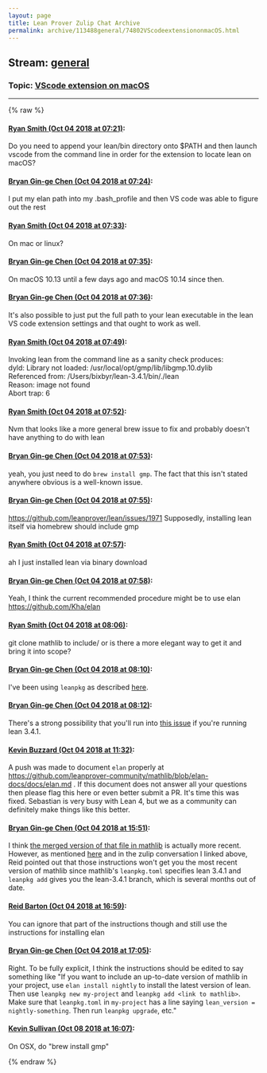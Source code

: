 ```yaml
---
layout: page
title: Lean Prover Zulip Chat Archive 
permalink: archive/113488general/74802VScodeextensiononmacOS.html
---
```


## Stream: [general](index.html)
### Topic: [VScode extension on macOS](74802VScodeextensiononmacOS.html)

---


{% raw %}
#### [ Ryan Smith (Oct 04 2018 at 07:21)](https://leanprover.zulipchat.com/#narrow/stream/113488-general/topic/VScode%20extension%20on%20macOS/near/135152447):
<p>Do you need to append your lean/bin directory onto $PATH and then launch vscode from the command line in order for the extension to locate lean on macOS?</p>

#### [ Bryan Gin-ge Chen (Oct 04 2018 at 07:24)](https://leanprover.zulipchat.com/#narrow/stream/113488-general/topic/VScode%20extension%20on%20macOS/near/135152540):
<p>I put my elan path into my .bash_profile and then VS code was able to figure out the rest</p>

#### [ Ryan Smith (Oct 04 2018 at 07:33)](https://leanprover.zulipchat.com/#narrow/stream/113488-general/topic/VScode%20extension%20on%20macOS/near/135152787):
<p>On mac or linux?</p>

#### [ Bryan Gin-ge Chen (Oct 04 2018 at 07:35)](https://leanprover.zulipchat.com/#narrow/stream/113488-general/topic/VScode%20extension%20on%20macOS/near/135152852):
<p>On macOS 10.13 until a few days ago and macOS 10.14 since then.</p>

#### [ Bryan Gin-ge Chen (Oct 04 2018 at 07:36)](https://leanprover.zulipchat.com/#narrow/stream/113488-general/topic/VScode%20extension%20on%20macOS/near/135152905):
<p>It's also possible to just put the full path to your lean executable in the lean VS code extension settings and that ought to work as well.</p>

#### [ Ryan Smith (Oct 04 2018 at 07:49)](https://leanprover.zulipchat.com/#narrow/stream/113488-general/topic/VScode%20extension%20on%20macOS/near/135153376):
<p>Invoking lean from the command line as a sanity check produces:<br>
dyld: Library not loaded: /usr/local/opt/gmp/lib/libgmp.10.dylib<br>
  Referenced from: /Users/bixbyr/lean-3.4.1/bin/./lean<br>
  Reason: image not found<br>
Abort trap: 6</p>

#### [ Ryan Smith (Oct 04 2018 at 07:52)](https://leanprover.zulipchat.com/#narrow/stream/113488-general/topic/VScode%20extension%20on%20macOS/near/135153522):
<p>Nvm that looks like a more general brew issue to fix and probably doesn't have anything to do with lean</p>

#### [ Bryan Gin-ge Chen (Oct 04 2018 at 07:53)](https://leanprover.zulipchat.com/#narrow/stream/113488-general/topic/VScode%20extension%20on%20macOS/near/135153538):
<p>yeah, you just need to do <code>brew install gmp</code>. The fact that this isn't stated anywhere obvious is a well-known issue.</p>

#### [ Bryan Gin-ge Chen (Oct 04 2018 at 07:55)](https://leanprover.zulipchat.com/#narrow/stream/113488-general/topic/VScode%20extension%20on%20macOS/near/135153606):
<p><a href="https://github.com/leanprover/lean/issues/1971" target="_blank" title="https://github.com/leanprover/lean/issues/1971">https://github.com/leanprover/lean/issues/1971</a> Supposedly, installing lean itself via homebrew should include gmp</p>

#### [ Ryan Smith (Oct 04 2018 at 07:57)](https://leanprover.zulipchat.com/#narrow/stream/113488-general/topic/VScode%20extension%20on%20macOS/near/135153658):
<p>ah I just installed lean via binary download</p>

#### [ Bryan Gin-ge Chen (Oct 04 2018 at 07:58)](https://leanprover.zulipchat.com/#narrow/stream/113488-general/topic/VScode%20extension%20on%20macOS/near/135153705):
<p>Yeah, I think the current recommended procedure might be to use elan <a href="https://github.com/Kha/elan" target="_blank" title="https://github.com/Kha/elan">https://github.com/Kha/elan</a></p>

#### [ Ryan Smith (Oct 04 2018 at 08:06)](https://leanprover.zulipchat.com/#narrow/stream/113488-general/topic/VScode%20extension%20on%20macOS/near/135153990):
<p>git clone mathlib to include/ or is there a more elegant way to get it and bring it into scope?</p>

#### [ Bryan Gin-ge Chen (Oct 04 2018 at 08:10)](https://leanprover.zulipchat.com/#narrow/stream/113488-general/topic/VScode%20extension%20on%20macOS/near/135154139):
<p>I've been using <code>leanpkg</code> as described <a href="https://xenaproject.wordpress.com/2017/12/02/how-to-install-mathlib-and-keep-it-up-to-date/" target="_blank" title="https://xenaproject.wordpress.com/2017/12/02/how-to-install-mathlib-and-keep-it-up-to-date/">here</a>.</p>

#### [ Bryan Gin-ge Chen (Oct 04 2018 at 08:12)](https://leanprover.zulipchat.com/#narrow/stream/113488-general/topic/VScode%20extension%20on%20macOS/near/135154204):
<p>There's a strong possibility that you'll run into <a href="#narrow/stream/113488-general/subject/leanpkg/near/134435061" title="#narrow/stream/113488-general/subject/leanpkg/near/134435061">this issue</a> if you're running lean 3.4.1.</p>

#### [ Kevin Buzzard (Oct 04 2018 at 11:32)](https://leanprover.zulipchat.com/#narrow/stream/113488-general/topic/VScode%20extension%20on%20macOS/near/135162102):
<p>A push was made to document <code>elan</code> properly at <a href="https://github.com/leanprover-community/mathlib/blob/elan-docs/docs/elan.md" target="_blank" title="https://github.com/leanprover-community/mathlib/blob/elan-docs/docs/elan.md">https://github.com/leanprover-community/mathlib/blob/elan-docs/docs/elan.md</a> . If this document does not answer all your questions then please flag this here or even better submit a PR. It's time this was fixed. Sebastian is very busy with Lean 4, but we as a community can definitely make things like this better.</p>

#### [ Bryan Gin-ge Chen (Oct 04 2018 at 15:51)](https://leanprover.zulipchat.com/#narrow/stream/113488-general/topic/VScode%20extension%20on%20macOS/near/135187195):
<p>I think <a href="https://github.com/leanprover/mathlib/blob/master/docs/elan.md" target="_blank" title="https://github.com/leanprover/mathlib/blob/master/docs/elan.md">the merged version of that file in mathlib</a> is actually more recent. However, as mentioned <a href="https://github.com/leanprover/mathlib/issues/365" target="_blank" title="https://github.com/leanprover/mathlib/issues/365">here</a> and in the zulip conversation I linked above, Reid pointed out that those instructions won't get you the most recent version of mathlib since mathlib's <code>leanpkg.toml</code> specifies lean 3.4.1 and <code>leanpkg add</code> gives you the lean-3.4.1 branch, which is several months out of date.</p>

#### [ Reid Barton (Oct 04 2018 at 16:59)](https://leanprover.zulipchat.com/#narrow/stream/113488-general/topic/VScode%20extension%20on%20macOS/near/135194622):
<p>You can ignore that part of the instructions though and still use the instructions for installing elan</p>

#### [ Bryan Gin-ge Chen (Oct 04 2018 at 17:05)](https://leanprover.zulipchat.com/#narrow/stream/113488-general/topic/VScode%20extension%20on%20macOS/near/135195074):
<p>Right. To be fully explicit, I think the instructions should be edited to say something like "If you want to include an up-to-date version of mathlib in your project, use <code>elan install nightly</code> to install the latest version of lean. Then use <code>leanpkg new my-project</code> and <code>leanpkg add &lt;link to mathlib&gt;</code>. Make sure that <code>leanpkg.toml</code> in  <code>my-project</code> has a line saying <code>lean_version = nightly-something</code>. Then run <code>leanpkg upgrade</code>, etc."</p>

#### [ Kevin Sullivan (Oct 08 2018 at 16:07)](https://leanprover.zulipchat.com/#narrow/stream/113488-general/topic/VScode%20extension%20on%20macOS/near/135405425):
<p>On OSX, do "brew install gmp"</p>


{% endraw %}

